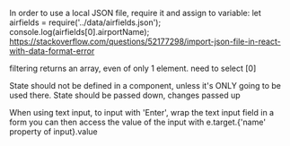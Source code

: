 In order to use a local JSON file, require it and assign to variable:
  let airfields = require('../data/airfields.json');
  console.log(airfields[0].airportName);
https://stackoverflow.com/questions/52177298/import-json-file-in-react-with-data-format-error

filtering returns an array, even of only 1 element. need to select [0]


State should not be defined in a component, unless it's ONLY going to be used there.
  State should be passed down, changes passed up

When using text input, to input with 'Enter', wrap the text input field in a form
  you can then access the value of the input with e.target.{'name' property of input}.value